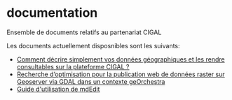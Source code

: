 # documentation

Ensemble de documents relatifs au partenariat CIGAL

Les documents actuellement disposnibles sont les suivants:

- [Comment décrire simplement vos données géographiques et les rendre consultables sur la plateforme CIGAL ?](guide_comment_decrire_donnees/README.md)
- [Recherche d’optimisation pour la publication web de données raster sur Geoserver via GDAL dans un contexte geOrchestra](guide_prepa_publication_raster/README.md)
- [Guide d'utilisation de mdEdit](https://github.com/cigalsace/mdedit/blob/master/documentation/userGuide/mdEdit_UserDocumentation.md)



